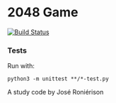 # 2048 Game

[![Build Status](https://travis-ci.org/joseronierison/2048.svg?branch=master)](https://travis-ci.org/joseronierison/2048)

### Tests

Run with:

```
python3 -m unittest **/*-test.py
```

A study code by José Roniérison
